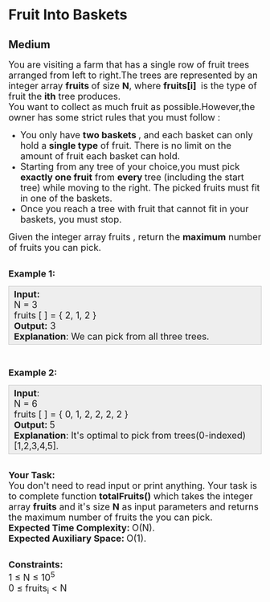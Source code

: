 # Fruit Into Baskets
## Medium
<div class="problems_problem_content__Xm_eO"><p><span style="font-size:18px">You are visiting a farm that has a single row of fruit trees arranged from left to right.The trees are represented by an integer array <strong>fruits </strong>of size <strong>N</strong>, where <strong>fruits[i] </strong>&nbsp;is the type of fruit the <strong>ith</strong> tree produces.<br>
You want to collect as much fruit as possible.However,the owner has some strict rules that you must follow :</span></p>

<ul>
	<li><span style="font-size:18px">You only have <strong>two baskets&nbsp;</strong>, and each basket can only hold a <strong>single type</strong> of fruit. There is no limit on the amount of fruit each basket can hold.</span></li>
	<li><span style="font-size:18px">Starting from any tree of your choice,you must pick <strong>exactly one fruit</strong> from <strong>every&nbsp;</strong>tree (including the start tree) while moving to the right. The picked fruits must fit in one of the baskets.</span></li>
	<li><span style="font-size:18px">Once you reach a tree with fruit that cannot fit in your baskets, you must stop.</span></li>
</ul>

<p><span style="font-size:18px">Given the integer array fruits , return the <strong>maximum</strong> number of fruits you can pick.</span></p>

<p><br>
<span style="font-size:18px"><strong>Example 1:</strong></span></p>

<div style="background: rgb(238, 238, 238); border: 1px solid rgb(204, 204, 204); padding: 5px 10px; --darkreader-inline-bgimage: initial; --darkreader-inline-bgcolor:#1d1f22; --darkreader-inline-border-top:#3b4143; --darkreader-inline-border-right:#3b4143; --darkreader-inline-border-bottom:#3b4143; --darkreader-inline-border-left:#3b4143;" data-darkreader-inline-bgimage="" data-darkreader-inline-bgcolor="" data-darkreader-inline-border-top="" data-darkreader-inline-border-right="" data-darkreader-inline-border-bottom="" data-darkreader-inline-border-left=""><span style="font-size:18px"><strong>Input:</strong><br>
N = 3<br>
fruits [ ] = { 2, 1, 2 }<br>
<strong>Output:</strong> 3<br>
<strong>Explanation</strong>: We can pick from all three trees. </span></div>

<p>&nbsp;</p>

<p><span style="font-size:18px"><strong>Example 2:</strong></span></p>

<div style="background: rgb(238, 238, 238); border: 1px solid rgb(204, 204, 204); padding: 5px 10px; --darkreader-inline-bgimage: initial; --darkreader-inline-bgcolor:#1d1f22; --darkreader-inline-border-top:#3b4143; --darkreader-inline-border-right:#3b4143; --darkreader-inline-border-bottom:#3b4143; --darkreader-inline-border-left:#3b4143;" data-darkreader-inline-bgimage="" data-darkreader-inline-bgcolor="" data-darkreader-inline-border-top="" data-darkreader-inline-border-right="" data-darkreader-inline-border-bottom="" data-darkreader-inline-border-left=""><span style="font-size:18px"><strong>Input</strong>:<br>
N = 6<br>
fruits [ ] = { 0, 1, 2, 2, 2, 2 }<br>
<strong>Output: </strong>5<br>
<strong>Explanation</strong>: It's optimal to pick from trees(0-indexed) [1,2,3,4,5].</span></div>

<p><br>
<span style="font-size:18px"><strong>Your Task:</strong><br>
You don't need to read input or print anything. Your task is to complete function <strong>totalFruits()</strong> which takes the integer array <strong>fruits</strong>&nbsp;and it's size <strong>N</strong> as input parameters and returns the maximum number of fruits the you can pick.</span><br>
<span style="font-size:18px"><strong>Expected Time Complexity:&nbsp;</strong>O(N).<br>
<strong>Expected Auxiliary Space:&nbsp;</strong>O(1).</span></p>

<p><br>
<span style="font-size:18px"><strong>Constraints:</strong></span><br>
<span style="font-size:18px">1 ≤ N ≤ 10<sup>5</sup><br>
0 ≤ fruits<sub>i</sub>&nbsp;&lt;&nbsp;N</span></p>
</div>